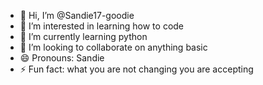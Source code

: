 - 👋 Hi, I’m @Sandie17-goodie
- 👀 I’m interested in learning how to code 
- 🌱 I’m currently learning python 
- 💞️ I’m looking to collaborate on anything basic
- 😄 Pronouns: Sandie
- ⚡ Fun fact: what you are not changing you are accepting

 

<!---
Sandie17-goodie/Sandie17-goodie is a ✨ special ✨ repository because its `README.md` (this file) appears on your GitHub profile.
You can click the Preview link to take a look at your changes.
--->
